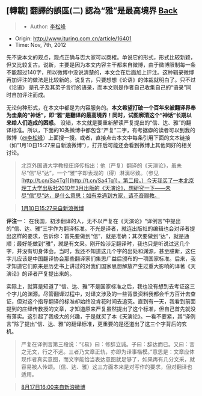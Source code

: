 ## [轉載] 翻譯的誤區(二) 認為“雅”是最高境界 [**Back**](./../translation.md)

> - Author: [李松峰](http://www.ituring.com.cn/users/81970)
- Origin: http://www.ituring.com.cn/article/16401
- Time: Nov, 7th, 2012

先不说本文的观点，观点正确与否大家可以商榷。单说它的形式，形式比较新颖，但又比较复古。说新，主要是因为本文内容主干都来自微博，由于微博限制每一条不能超过140字，所以微博中没说清楚的，本文会在后面加上评注。这种辑录微博再加评注的做法是比较新的。说复古，只要想想《论语》的体裁就明白了。只不过《论语》 是孔子及其弟子言行的语录，而本文则是作者自己收集自己的“语录”同时自加评注而成。

无论何种形式，在本文中都是为内容服务的。**本文希望打破一个百年来被翻译界奉为圭臬的“神话”，即“雅”是翻译的最高境界！同时，试图廓清这个“神话”长期以来给人们造成的困惑**。 没错，本文就是要重新解读严复提出的“信、达、雅”的翻译标准。所以，下面的10条微博中都包含“严复”二字，有考据癖的读者可以到我的微博（[@李松峰](http://weibo.com/lisf)）上面搜一搜。或者，直接点击本文中每条引用下面的文本链接（如”1月10日15:27来自新浪微博“），打开后可能还会看到微博上其他同好的相关讨论。

> 北京外国语大学教授庄绎传指出：他（严复）翻译的《天演论》，虽未尽“信”尽“达”，一个“雅”字却表现的（得）淋漓尽致。（参见 [http://t.cn/Sa4Tq1](http://t.cn/Sa4Tq1)，第二段。）今天我买了一本北京理工大学出版社2010年3月出版的《天演论》，想研究一下——未尽“信”尽“达，是什么意思；如有幸遇到方家，请不吝赐教。

> [1月10日15:27来自新浪微博](http://weibo.com/1639621773/y083sxJEA)

**评注一**： 在我国，初涉翻译的人，无不以严复在《天演论》“译例言”中提出的“信、达、雅”三字作为翻译标准。不光是译者，就连出版社的编辑也会对译者提出这样的要求，告诉你：首先要做到“信”，就是准确；其次要做到“达”，就是通顺；最好能做到“雅”，就是有文采。刚开始涉足翻译时，我也只是听说过这几个字，并没有切身体会。当时，我还不知道这几个字的出处和渊源，甚至臆断，这仨字儿应该是中国翻译协会那些翻译家们集思广益后颁布的一项国家标准。后来，我才知道它们原来是历史书上讲过的对我们国家思想解放产生过重大影响的译著《天演论》的译者严复提出来的。

实际上，就算是知道了“信、达、雅”不是国家标准之后，我也没有想到去考证这三个字儿的渊源。尽管翻译过程中，对译文涉及的一些背景资料我都会千方百计去查证，但对这个指导翻译的标准却始终没肯花时间去追究。直到有一天，我看到前面提到的庄绎传教授的文章，才知道原来严复虽然提出了这个标准，但自己首先就没有落实。这引起了我极大的兴趣，于是就买了本《天演论》。一看不要紧，其“译例言”除了提出“信、达、雅”的翻译标准，更重要的是还道出了这三个字背后的玄机。

> 严复在译例言第三段说：“《易》曰：修辞立诚。子曰：辞达而已。又曰：言之无文，行之不远。三者乃文章正轨，亦即为译事楷模。”意思是：文章应体现作者真实意图，而文字能恰当表达意图就足够了，如果再有几分文采，就容易被人传颂。（信、达、雅）这三方面本来是对写作的要求，但对翻译也适用。

> [8月17日16:00来自新浪微博](http://weibo.com/1639621773/yxAibvJ1H)
